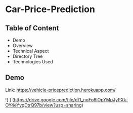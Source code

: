 # Car-Price-Prediction

## Table of Content

* Demo
* Overview
* Technical Aspect
* Directory Tree
* Technologies Used

## Demo
Link: <https://vehicle-priceprediction.herokuapp.com/>

![ ]
(https://drive.google.com/file/d/1_noFo6lOpYMpJyPXk-OY4eYvqDtrQ97b/view?usp=sharing)
